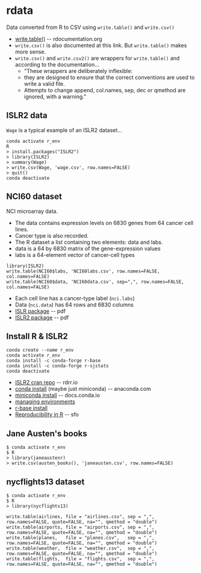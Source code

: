 # rdata

Data converted from R to CSV using `write.table()` and `write.csv()`

* [write.table()](https://www.rdocumentation.org/packages/utils/versions/3.6.2/topics/write.table) -- rdocumentation.org
* `write.csv()` is also documented at this link. But `write.table()` makes more sense.
* `write.csv()` and `write.csv2()` are wrappers for `write.table()` and according to the documentation...
  * "These wrappers are deliberately inflexible: 
  * they are designed to ensure that the correct conventions are used to write a valid file. 
  * Attempts to change append, col.names, sep, dec or qmethod are ignored, with a warning."

## ISLR2 data

`Wage` is a typical example of an ISLR2 dataset...

```
conda activate r_env
R
> install.packages("ISLR2")
> library(ISLR2)
> summary(Wage)
> write.csv(Wage, 'wage.csv', row.names=FALSE)
> quit()
conda deactivate
```

## NCI60 dataset

NCI microarray data. 

* The data contains expression levels on 6830 genes from 64 cancer cell lines.
* Cancer type is also recorded.
* The R dataset a list containing two elements: data and labs.
* data is a 64 by 6830 matrix of the gene-expression values
* labs is a 64-element vector of cancer-cell types

```
library(ISLR2)
write.table(NCI60$labs, 'NCI60labs.csv', row.names=FALSE, col.names=FALSE)
write.table(NCI60$data, 'NCI60data.csv', sep=",", row.names=FALSE, col.names=FALSE)
```
* Each cell line has a cancer-type label (`nci.labs`)
* Data (`nci.data`) has 64 rows and 6830 columns
* [ISLR package](https://cran.r-project.org/web/packages/ISLR/ISLR.pdf) -- pdf
* [ISLR2 package](https://cran.r-project.org/web/packages/ISLR2/ISLR2.pdf) -- pdf

## Install R & ISLR2

```
conda create --name r_env
conda activate r_env
conda install -c conda-forge r-base
conda install -c conda-forge r-sjstats
conda deactivate
```

* [ISLR2 cran repo](https://rdrr.io/cran/ISLR2/) -- rdrr.io
* [conda install](https://docs.anaconda.com/anaconda/install/) (maybe just miniconda) -- anaconda.com
* [miniconda install](https://docs.conda.io/en/latest/miniconda.html) -- docs.conda.io
* [managing environments](https://docs.conda.io/projects/conda/en/latest/user-guide/tasks/manage-environments.html)
* [r-base install](https://anaconda.org/conda-forge/r-base)
* [Reproducibility in R](https://stackoverflow.com/questions/5963269/how-to-make-a-great-r-reproducible-example) -- sfo

## Jane Austen's books

```
$ conda activate r_env
$ R
> library(janeaustenr)
> write.csv(austen_books(), 'janeausten.csv', row.names=FALSE)
```

## nycflights13 dataset

```
$ conda activate r_env
$ R
> library(nycflights13)

write.table(airlines, file = "airlines.csv", sep = ",", row.names=FALSE, quote=FALSE, na="", qmethod = "double")
write.table(airports, file = "airports.csv", sep = ",", row.names=FALSE, quote=FALSE, na="", qmethod = "double")
write.table(planes,   file = "planes.csv",   sep = ",", row.names=FALSE, quote=FALSE, na="", qmethod = "double")
write.table(weather,  file = "weather.csv",  sep = ",", row.names=FALSE, quote=FALSE, na="", qmethod = "double")
write.table(flights,  file = "flights.csv",  sep = ",", row.names=FALSE, quote=FALSE, na="", qmethod = "double")
```

